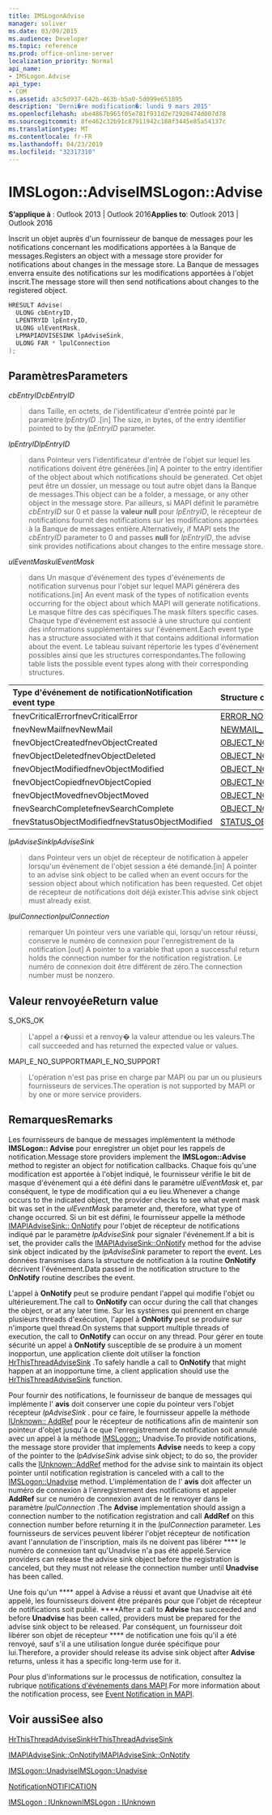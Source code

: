 ```yaml
---
title: IMSLogonAdvise
manager: soliver
ms.date: 03/09/2015
ms.audience: Developer
ms.topic: reference
ms.prod: office-online-server
localization_priority: Normal
api_name:
- IMSLogon.Advise
api_type:
- COM
ms.assetid: a3c5d937-642b-463b-b5a0-5d099e651895
description: 'Derni�re modification�: lundi 9 mars 2015'
ms.openlocfilehash: abe4867b965f05e781f931d2e72920474d007d78
ms.sourcegitcommit: 8fe462c32b91c87911942c188f3445e85a54137c
ms.translationtype: MT
ms.contentlocale: fr-FR
ms.lasthandoff: 04/23/2019
ms.locfileid: "32317310"
---
```

# <a name="imslogonadvise"></a><span data-ttu-id="4d5ad-103">IMSLogon::Advise</span><span class="sxs-lookup"><span data-stu-id="4d5ad-103">IMSLogon::Advise</span></span>

  
  
<span data-ttu-id="4d5ad-104">**S’applique à** : Outlook 2013 | Outlook 2016</span><span class="sxs-lookup"><span data-stu-id="4d5ad-104">**Applies to**: Outlook 2013 | Outlook 2016</span></span> 
  
<span data-ttu-id="4d5ad-105">Inscrit un objet auprès d'un fournisseur de banque de messages pour les notifications concernant les modifications apportées à la Banque de messages.</span><span class="sxs-lookup"><span data-stu-id="4d5ad-105">Registers an object with a message store provider for notifications about changes in the message store.</span></span> <span data-ttu-id="4d5ad-106">La Banque de messages enverra ensuite des notifications sur les modifications apportées à l'objet inscrit.</span><span class="sxs-lookup"><span data-stu-id="4d5ad-106">The message store will then send notifications about changes to the registered object.</span></span>
  
```cpp
HRESULT Advise(
  ULONG cbEntryID,
  LPENTRYID lpEntryID,
  ULONG ulEventMask,
  LPMAPIADVISESINK lpAdviseSink,
  ULONG FAR * lpulConnection
);
```

## <a name="parameters"></a><span data-ttu-id="4d5ad-107">Paramètres</span><span class="sxs-lookup"><span data-stu-id="4d5ad-107">Parameters</span></span>

 <span data-ttu-id="4d5ad-108">_cbEntryID_</span><span class="sxs-lookup"><span data-stu-id="4d5ad-108">_cbEntryID_</span></span>
  
> <span data-ttu-id="4d5ad-109">dans Taille, en octets, de l'identificateur d'entrée pointé par le paramètre _lpEntryID_ .</span><span class="sxs-lookup"><span data-stu-id="4d5ad-109">[in] The size, in bytes, of the entry identifier pointed to by the  _lpEntryID_ parameter.</span></span> 
    
 <span data-ttu-id="4d5ad-110">_lpEntryID_</span><span class="sxs-lookup"><span data-stu-id="4d5ad-110">_lpEntryID_</span></span>
  
> <span data-ttu-id="4d5ad-111">dans Pointeur vers l'identificateur d'entrée de l'objet sur lequel les notifications doivent être générées.</span><span class="sxs-lookup"><span data-stu-id="4d5ad-111">[in] A pointer to the entry identifier of the object about which notifications should be generated.</span></span> <span data-ttu-id="4d5ad-112">Cet objet peut être un dossier, un message ou tout autre objet dans la Banque de messages.</span><span class="sxs-lookup"><span data-stu-id="4d5ad-112">This object can be a folder, a message, or any other object in the message store.</span></span> <span data-ttu-id="4d5ad-113">Par ailleurs, si MAPI définit le paramètre _cbEntryID_ sur 0 et passe la **valeur null** pour _lpEntryID_, le récepteur de notifications fournit des notifications sur les modifications apportées à la Banque de messages entière.</span><span class="sxs-lookup"><span data-stu-id="4d5ad-113">Alternatively, if MAPI sets the  _cbEntryID_ parameter to 0 and passes **null** for  _lpEntryID_, the advise sink provides notifications about changes to the entire message store.</span></span>
    
 <span data-ttu-id="4d5ad-114">_ulEventMask_</span><span class="sxs-lookup"><span data-stu-id="4d5ad-114">_ulEventMask_</span></span>
  
> <span data-ttu-id="4d5ad-115">dans Un masque d'événement des types d'événements de notification survenus pour l'objet sur lequel MAPI générera des notifications.</span><span class="sxs-lookup"><span data-stu-id="4d5ad-115">[in] An event mask of the types of notification events occurring for the object about which MAPI will generate notifications.</span></span> <span data-ttu-id="4d5ad-116">Le masque filtre des cas spécifiques.</span><span class="sxs-lookup"><span data-stu-id="4d5ad-116">The mask filters specific cases.</span></span> <span data-ttu-id="4d5ad-117">Chaque type d'événement est associé à une structure qui contient des informations supplémentaires sur l'événement.</span><span class="sxs-lookup"><span data-stu-id="4d5ad-117">Each event type has a structure associated with it that contains additional information about the event.</span></span> <span data-ttu-id="4d5ad-118">Le tableau suivant répertorie les types d'événement possibles ainsi que les structures correspondantes.</span><span class="sxs-lookup"><span data-stu-id="4d5ad-118">The following table lists the possible event types along with their corresponding structures.</span></span>
    
|<span data-ttu-id="4d5ad-119">**Type d'événement de notification**</span><span class="sxs-lookup"><span data-stu-id="4d5ad-119">**Notification event type**</span></span>|<span data-ttu-id="4d5ad-120">**Structure correspondante**</span><span class="sxs-lookup"><span data-stu-id="4d5ad-120">**Corresponding structure**</span></span>|
|:-----|:-----|
|<span data-ttu-id="4d5ad-121">fnevCriticalError</span><span class="sxs-lookup"><span data-stu-id="4d5ad-121">fnevCriticalError</span></span>  <br/> |[<span data-ttu-id="4d5ad-122">ERROR_NOTIFICATION</span><span class="sxs-lookup"><span data-stu-id="4d5ad-122">ERROR_NOTIFICATION</span></span>](error_notification.md) <br/> |
|<span data-ttu-id="4d5ad-123">fnevNewMail</span><span class="sxs-lookup"><span data-stu-id="4d5ad-123">fnevNewMail</span></span>  <br/> |[<span data-ttu-id="4d5ad-124">NEWMAIL_NOTIFICATION</span><span class="sxs-lookup"><span data-stu-id="4d5ad-124">NEWMAIL_NOTIFICATION</span></span>](newmail_notification.md) <br/> |
|<span data-ttu-id="4d5ad-125">fnevObjectCreated</span><span class="sxs-lookup"><span data-stu-id="4d5ad-125">fnevObjectCreated</span></span>  <br/> |[<span data-ttu-id="4d5ad-126">OBJECT_NOTIFICATION</span><span class="sxs-lookup"><span data-stu-id="4d5ad-126">OBJECT_NOTIFICATION</span></span>](object_notification.md) <br/> |
|<span data-ttu-id="4d5ad-127">fnevObjectDeleted</span><span class="sxs-lookup"><span data-stu-id="4d5ad-127">fnevObjectDeleted</span></span>  <br/> |[<span data-ttu-id="4d5ad-128">OBJECT_NOTIFICATION</span><span class="sxs-lookup"><span data-stu-id="4d5ad-128">OBJECT_NOTIFICATION</span></span>](object_notification.md) <br/> |
|<span data-ttu-id="4d5ad-129">fnevObjectModified</span><span class="sxs-lookup"><span data-stu-id="4d5ad-129">fnevObjectModified</span></span>  <br/> |[<span data-ttu-id="4d5ad-130">OBJECT_NOTIFICATION</span><span class="sxs-lookup"><span data-stu-id="4d5ad-130">OBJECT_NOTIFICATION</span></span>](object_notification.md) <br/> |
|<span data-ttu-id="4d5ad-131">fnevObjectCopied</span><span class="sxs-lookup"><span data-stu-id="4d5ad-131">fnevObjectCopied</span></span>  <br/> |[<span data-ttu-id="4d5ad-132">OBJECT_NOTIFICATION</span><span class="sxs-lookup"><span data-stu-id="4d5ad-132">OBJECT_NOTIFICATION</span></span>](object_notification.md) <br/> |
|<span data-ttu-id="4d5ad-133">fnevObjectMoved</span><span class="sxs-lookup"><span data-stu-id="4d5ad-133">fnevObjectMoved</span></span>  <br/> |[<span data-ttu-id="4d5ad-134">OBJECT_NOTIFICATION</span><span class="sxs-lookup"><span data-stu-id="4d5ad-134">OBJECT_NOTIFICATION</span></span>](object_notification.md) <br/> |
|<span data-ttu-id="4d5ad-135">fnevSearchComplete</span><span class="sxs-lookup"><span data-stu-id="4d5ad-135">fnevSearchComplete</span></span>  <br/> |[<span data-ttu-id="4d5ad-136">OBJECT_NOTIFICATION</span><span class="sxs-lookup"><span data-stu-id="4d5ad-136">OBJECT_NOTIFICATION</span></span>](object_notification.md) <br/> |
|<span data-ttu-id="4d5ad-137">fnevStatusObjectModified</span><span class="sxs-lookup"><span data-stu-id="4d5ad-137">fnevStatusObjectModified</span></span>  <br/> |[<span data-ttu-id="4d5ad-138">STATUS_OBJECT_NOTIFICATION</span><span class="sxs-lookup"><span data-stu-id="4d5ad-138">STATUS_OBJECT_NOTIFICATION</span></span>](status_object_notification.md) <br/> |
   
 <span data-ttu-id="4d5ad-139">_lpAdviseSink_</span><span class="sxs-lookup"><span data-stu-id="4d5ad-139">_lpAdviseSink_</span></span>
  
> <span data-ttu-id="4d5ad-140">dans Pointeur vers un objet de récepteur de notification à appeler lorsqu'un événement de l'objet session a été demandé.</span><span class="sxs-lookup"><span data-stu-id="4d5ad-140">[in] A pointer to an advise sink object to be called when an event occurs for the session object about which notification has been requested.</span></span> <span data-ttu-id="4d5ad-141">Cet objet de récepteur de notifications doit déjà exister.</span><span class="sxs-lookup"><span data-stu-id="4d5ad-141">This advise sink object must already exist.</span></span>
    
 <span data-ttu-id="4d5ad-142">_lpulConnection_</span><span class="sxs-lookup"><span data-stu-id="4d5ad-142">_lpulConnection_</span></span>
  
> <span data-ttu-id="4d5ad-143">remarquer Un pointeur vers une variable qui, lorsqu'un retour réussi, conserve le numéro de connexion pour l'enregistrement de la notification.</span><span class="sxs-lookup"><span data-stu-id="4d5ad-143">[out] A pointer to a variable that upon a successful return holds the connection number for the notification registration.</span></span> <span data-ttu-id="4d5ad-144">Le numéro de connexion doit être différent de zéro.</span><span class="sxs-lookup"><span data-stu-id="4d5ad-144">The connection number must be nonzero.</span></span>
    
## <a name="return-value"></a><span data-ttu-id="4d5ad-145">Valeur renvoyée</span><span class="sxs-lookup"><span data-stu-id="4d5ad-145">Return value</span></span>

<span data-ttu-id="4d5ad-146">S_OK</span><span class="sxs-lookup"><span data-stu-id="4d5ad-146">S_OK</span></span> 
  
> <span data-ttu-id="4d5ad-147">L'appel a r�ussi et a renvoy� la valeur attendue ou les valeurs.</span><span class="sxs-lookup"><span data-stu-id="4d5ad-147">The call succeeded and has returned the expected value or values.</span></span>
    
<span data-ttu-id="4d5ad-148">MAPI_E_NO_SUPPORT</span><span class="sxs-lookup"><span data-stu-id="4d5ad-148">MAPI_E_NO_SUPPORT</span></span> 
  
> <span data-ttu-id="4d5ad-149">L'opération n'est pas prise en charge par MAPI ou par un ou plusieurs fournisseurs de services.</span><span class="sxs-lookup"><span data-stu-id="4d5ad-149">The operation is not supported by MAPI or by one or more service providers.</span></span>
    
## <a name="remarks"></a><span data-ttu-id="4d5ad-150">Remarques</span><span class="sxs-lookup"><span data-stu-id="4d5ad-150">Remarks</span></span>

<span data-ttu-id="4d5ad-151">Les fournisseurs de banque de messages implémentent la méthode **IMSLogon:: Advise** pour enregistrer un objet pour les rappels de notification.</span><span class="sxs-lookup"><span data-stu-id="4d5ad-151">Message store providers implement the **IMSLogon::Advise** method to register an object for notification callbacks.</span></span> <span data-ttu-id="4d5ad-152">Chaque fois qu'une modification est apportée à l'objet indiqué, le fournisseur vérifie le bit de masque d'événement qui a été défini dans le paramètre _ulEventMask_ et, par conséquent, le type de modification qui a eu lieu.</span><span class="sxs-lookup"><span data-stu-id="4d5ad-152">Whenever a change occurs to the indicated object, the provider checks to see what event mask bit was set in the  _ulEventMask_ parameter and, therefore, what type of change occurred.</span></span> <span data-ttu-id="4d5ad-153">Si un bit est défini, le fournisseur appelle la méthode [IMAPIAdviseSink:: OnNotify](imapiadvisesink-onnotify.md) pour l'objet de récepteur de notifications indiqué par le paramètre _lpAdviseSink_ pour signaler l'événement.</span><span class="sxs-lookup"><span data-stu-id="4d5ad-153">If a bit is set, the provider calls the [IMAPIAdviseSink::OnNotify](imapiadvisesink-onnotify.md) method for the advise sink object indicated by the  _lpAdviseSink_ parameter to report the event.</span></span> <span data-ttu-id="4d5ad-154">Les données transmises dans la structure de notification à la routine **OnNotify** décrivent l'événement.</span><span class="sxs-lookup"><span data-stu-id="4d5ad-154">Data passed in the notification structure to the **OnNotify** routine describes the event.</span></span> 
  
<span data-ttu-id="4d5ad-155">L'appel à **OnNotify** peut se produire pendant l'appel qui modifie l'objet ou ultérieurement.</span><span class="sxs-lookup"><span data-stu-id="4d5ad-155">The call to **OnNotify** can occur during the call that changes the object, or at any later time.</span></span> <span data-ttu-id="4d5ad-156">Sur les systèmes qui prennent en charge plusieurs threads d'exécution, l'appel à **OnNotify** peut se produire sur n'importe quel thread.</span><span class="sxs-lookup"><span data-stu-id="4d5ad-156">On systems that support multiple threads of execution, the call to **OnNotify** can occur on any thread.</span></span> <span data-ttu-id="4d5ad-157">Pour gérer en toute sécurité un appel à **OnNotify** susceptible de se produire à un moment inopportun, une application cliente doit utiliser la fonction [HrThisThreadAdviseSink](hrthisthreadadvisesink.md) .</span><span class="sxs-lookup"><span data-stu-id="4d5ad-157">To safely handle a call to **OnNotify** that might happen at an inopportune time, a client application should use the [HrThisThreadAdviseSink](hrthisthreadadvisesink.md) function.</span></span> 
  
<span data-ttu-id="4d5ad-158">Pour fournir des notifications, le fournisseur de banque de messages qui implémente l' **avis** doit conserver une copie du pointeur vers l'objet récepteur _lpAdviseSink_ . pour ce faire, le fournisseur appelle la méthode [IUnknown:: AddRef](https://msdn.microsoft.com/library/ms691379%28v=VS.85%29.aspx) pour le récepteur de notifications afin de maintenir son pointeur d'objet jusqu'à ce que l'enregistrement de notification soit annulé avec un appel à la méthode [IMSLogon::](imslogon-unadvise.md) Unadvise.</span><span class="sxs-lookup"><span data-stu-id="4d5ad-158">To provide notifications, the message store provider that implements **Advise** needs to keep a copy of the pointer to the  _lpAdviseSink_ advise sink object; to do so, the provider calls the [IUnknown::AddRef](https://msdn.microsoft.com/library/ms691379%28v=VS.85%29.aspx) method for the advise sink to maintain its object pointer until notification registration is canceled with a call to the [IMSLogon::Unadvise](imslogon-unadvise.md) method.</span></span> <span data-ttu-id="4d5ad-159">L'implémentation de l' **avis** doit affecter un numéro de connexion à l'enregistrement des notifications et appeler **AddRef** sur ce numéro de connexion avant de le renvoyer dans le paramètre _lpulConnection_ .</span><span class="sxs-lookup"><span data-stu-id="4d5ad-159">The **Advise** implementation should assign a connection number to the notification registration and call **AddRef** on this connection number before returning it in the  _lpulConnection_ parameter.</span></span> <span data-ttu-id="4d5ad-160">Les fournisseurs de services peuvent libérer l'objet récepteur de notification avant l'annulation de l'inscription, mais ils ne doivent pas libérer \*\*\*\* le numéro de connexion tant qu'Unadvise n'a pas été appelé.</span><span class="sxs-lookup"><span data-stu-id="4d5ad-160">Service providers can release the advise sink object before the registration is canceled, but they must not release the connection number until **Unadvise** has been called.</span></span> 
  
<span data-ttu-id="4d5ad-161">Une fois qu'un \*\*\*\* appel à Advise a réussi et avant que Unadvise ait été appelé, les fournisseurs doivent être préparés pour que l'objet de récepteur de notifications soit publié. \*\*\*\*</span><span class="sxs-lookup"><span data-stu-id="4d5ad-161">After a call to **Advise** has succeeded and before **Unadvise** has been called, providers must be prepared for the advise sink object to be released.</span></span> <span data-ttu-id="4d5ad-162">Par conséquent, un fournisseur doit libérer son objet de récepteur \*\*\*\* de notification une fois qu'il a été renvoyé, sauf s'il a une utilisation longue durée spécifique pour lui.</span><span class="sxs-lookup"><span data-stu-id="4d5ad-162">Therefore, a provider should release its advise sink object after **Advise** returns, unless it has a specific long-term use for it.</span></span> 
  
<span data-ttu-id="4d5ad-163">Pour plus d'informations sur le processus de notification, consultez la rubrique [notifications d'événements dans MAPI](event-notification-in-mapi.md).</span><span class="sxs-lookup"><span data-stu-id="4d5ad-163">For more information about the notification process, see [Event Notification in MAPI](event-notification-in-mapi.md).</span></span> 
  
## <a name="see-also"></a><span data-ttu-id="4d5ad-164">Voir aussi</span><span class="sxs-lookup"><span data-stu-id="4d5ad-164">See also</span></span>



[<span data-ttu-id="4d5ad-165">HrThisThreadAdviseSink</span><span class="sxs-lookup"><span data-stu-id="4d5ad-165">HrThisThreadAdviseSink</span></span>](hrthisthreadadvisesink.md)
  
[<span data-ttu-id="4d5ad-166">IMAPIAdviseSink::OnNotify</span><span class="sxs-lookup"><span data-stu-id="4d5ad-166">IMAPIAdviseSink::OnNotify</span></span>](imapiadvisesink-onnotify.md)
  
[<span data-ttu-id="4d5ad-167">IMSLogon::Unadvise</span><span class="sxs-lookup"><span data-stu-id="4d5ad-167">IMSLogon::Unadvise</span></span>](imslogon-unadvise.md)
  
[<span data-ttu-id="4d5ad-168">Notification</span><span class="sxs-lookup"><span data-stu-id="4d5ad-168">NOTIFICATION</span></span>](notification.md)
  
[<span data-ttu-id="4d5ad-169">IMSLogon : IUnknown</span><span class="sxs-lookup"><span data-stu-id="4d5ad-169">IMSLogon : IUnknown</span></span>](imslogoniunknown.md)

